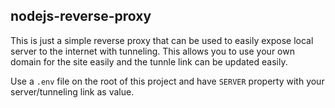 ## nodejs-reverse-proxy
This is just a simple reverse proxy that can be used to easily expose local server to the internet with tunneling.
This allows you to use your own domain for the site easily and the tunnle link can be updated easily.

Use a `.env` file on the root of this project and have `SERVER` property with your server/tunneling link as value.